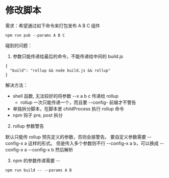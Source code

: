 # 修改脚本

需求：希望通过如下命令来打包发布 A B C 组件

```
npm run pub --params A B C
```

碰到的问题：

1. 参数只能传递给最后的命令，不能传递给中间的 build.js

```
{
  "build": "rollup && node build.js && rollup"
}
```

解决方法：

- shell 函数, 无法较好的将参数 --x a b c 传递给 rollup
  - rollup 一次只能传递一个，而且要 --config- 前缀才不警告
- 单独拆分脚本，在脚本里 childProcess 执行 rollup 命令
- npm 钩子 pre, post 拆分

2. rollup 参数警告

默认只能传 rollup 预先定义的参数，否则会报警告。
要自定义参数需要 --config-x a 这样的形式。
但是传入多个参数则不行 --config-x a b，可以换成 --config-x a --config-x b 然后解析

3. npm 的参数传递需要 --

```
npm run build -- --params A B
```
